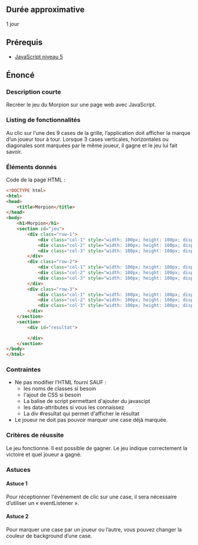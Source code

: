 ## Durée approximative

1 jour

## Prérequis

- <a href="https://microlead.fr/echelles/javascript" title="Prérequis en JavaScript" target="_blank">JavaScript niveau 5</a>

## Énoncé

### Description courte

Recréer le jeu du Morpion sur une page web avec JavaScript.

### Listing de fonctionnalités

Au clic sur l’une des 9 cases de la grille, l’application doit afficher la marque d’un joueur tour à tour. Lorsque 3 cases verticales, horizontales ou diagonales sont marquées par le même joueur, il gagne et le jeu lui fait savoir.

### Éléments donnés

Code de la page HTML :

```html
<!DOCTYPE html>
<html>
<head>
    <title>Morpion</title>
</head>
<body>
    <h1>Morpion</h1>
    <section id="jeu">
        <div class="row-1">
            <div class="col-1" style="width: 100px; height: 100px; display: inline-block; border: 1px solid black;"></div>
            <div class="col-2" style="width: 100px; height: 100px; display: inline-block; border: 1px solid black;"></div>
            <div class="col-3" style="width: 100px; height: 100px; display: inline-block; border: 1px solid black;"></div>
        </div>
        <div class="row-2">
            <div class="col-1" style="width: 100px; height: 100px; display: inline-block; border: 1px solid black;"></div>
            <div class="col-2" style="width: 100px; height: 100px; display: inline-block; border: 1px solid black;"></div>
            <div class="col-3" style="width: 100px; height: 100px; display: inline-block; border: 1px solid black;"></div>
        </div>
        <div class="row-3">
            <div class="col-1" style="width: 100px; height: 100px; display: inline-block; border: 1px solid black;"></div>
            <div class="col-2" style="width: 100px; height: 100px; display: inline-block; border: 1px solid black;"></div>
            <div class="col-3" style="width: 100px; height: 100px; display: inline-block; border: 1px solid black;"></div>
        </div>
    </section>
    <section>
        <div id="resultat">

        </div>
    </section>
</body>
</html>
```

### Contraintes

- Ne pas modifier l’HTML fourni SAUF : 
    - les noms de classes si besoin
    - l'ajout de CSS si besoin
    - La balise de script permettant d'ajouter du javascipt
    - les data-attributes si vous les connaissez
    - La div #resultat qui permet d'afficher le résultat
- Le joueur ne doit pas pouvoir marquer une case déjà marquée.

### Critères de réussite

Le jeu fonctionne. Il est possible de gagner. Le jeu indique correctement la victoire et quel joueur a gagné.

### Astuces

#### Astuce 1

Pour réceptionner l'événement de clic sur une case, il sera nécessaire d’utiliser un « eventListener ».

#### Astuce 2

Pour marquer une case par un joueur ou l’autre, vous pouvez changer la couleur de background d’une case.
